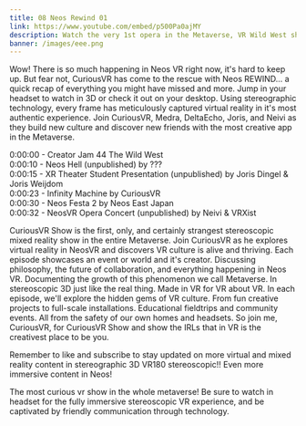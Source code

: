 ```yaml
---
title: 08 Neos Rewind 01
link: https://www.youtube.com/embed/p500Pa0ajMY
description: Watch the very 1st opera in the Metaverse, VR Wild West shootout, and flying Puppy Dogs
banner: /images/eee.png
---
```

Wow! There is so much happening in Neos VR right now, it's hard to keep up. But fear not, CuriousVR has come to the rescue with Neos REWIND... a quick recap of everything you might have missed and more. Jump in your headset to watch in 3D or check it out on your desktop. Using stereographic technology, every frame has meticulously captured virtual reality in it's most authentic experience. Join CuriousVR, Medra, DeltaEcho, Joris, and Neivi as they build new culture and discover new friends with the most creative app in the Metaverse.

0:00:00 - Creator Jam 44 The Wild West\
0:00:10 - Neos Hell (unpublished) by ???\
0:00:15 - XR Theater Student Presentation (unpublished) by Joris Dingel & Joris Weijdom\
0:00:23 - Infinity Machine by CuriousVR\
0:00:30 - Neos Festa 2 by Neos East Japan\
0:00:32 - NeosVR Opera Concert (unpublished) by Neivi & VRXist


CuriousVR Show is the first, only, and certainly strangest stereoscopic mixed reality show in the entire Metaverse. Join CuriousVR as he explores virtual reality in NeosVR and discovers VR culture is alive and thriving. Each episode showcases an event or world and it's creator. Discussing philosophy, the future of collaboration, and everything happening in Neos VR. Documenting the growth of this phenomenon we call Metaverse. In stereoscopic 3D just like the real thing. Made in VR for VR about VR. In each episode, we'll explore the hidden gems of VR culture. From fun creative projects to full-scale installations. Educational fieldtrips and community events. All from the safety of our own homes and headsets. So join me, CuriousVR, for CuriousVR Show and show the IRLs that in VR is the creativest place to be you.

Remember to like and subscribe to stay updated on more virtual and mixed reality content in stereographic 3D VR180 stereoscopic!! Even more immersive content in Neos!

The most curious vr show in the whole metaverse!
Be sure to watch in headset for the fully immersive stereoscopic VR experience, and be captivated by friendly communication through technology.